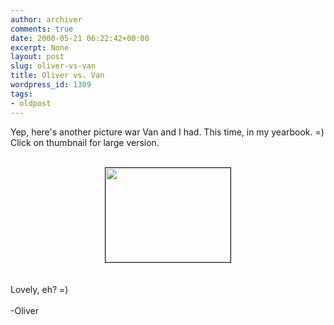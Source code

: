 ```yaml
---
author: archiver
comments: true
date: 2000-05-21 06:22:42+00:00
excerpt: None
layout: post
slug: oliver-vs-van
title: Oliver vs. Van
wordpress_id: 1309
tags:
- oldpost
---
```


Yep, here's another picture war Van and I had. This time, in my yearbook. =) Click on thumbnail for large version.<br /><br /><center><a href="http://www.oliverweb.com/stuff/yearbook.gif"><img src="http://www.oliverweb.com/stuff/yearbookthumb.gif" width=200 height=151 border=1></a></center><br /><br />Lovely, eh? =)<br /><br />-Oliver